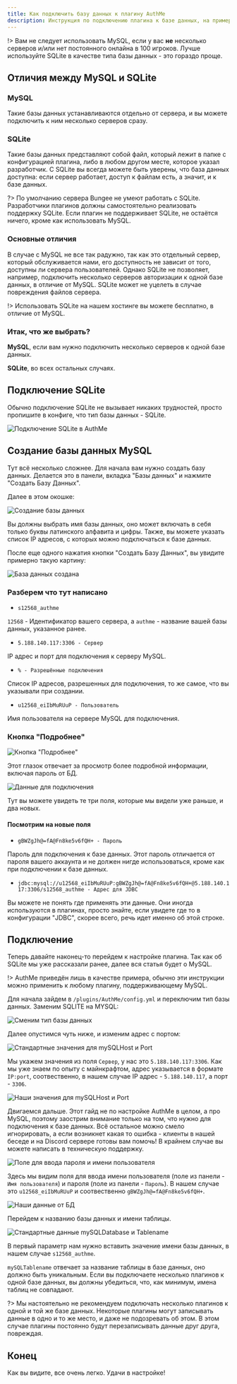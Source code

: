 ```yaml
---
title: Как подключить базу данных к плагину AuthMe
description: Инструкция по подключению плагина к базе данных, на примере AuthMe.
---
```


!> Вам не следует использовать MySQL, если у вас **не** несколько серверов и/или нет постоянного онлайна в 100 игроков. Лучше используйте SQLite в качестве типа базы данных - это гораздо проще.

## Отличия между MySQL и SQLite

### MySQL

Такие базы данных устанавливаются отдельно от сервера, и вы можете подключить к ним несколько серверов сразу.

### SQLite

Такие базы данных представляют собой файл, который лежит в папке с конфигурацией плагина, либо в любом другом месте, которое указал разработчик. С SQLite вы всегда можете быть уверены, что база данных доступна: если сервер работает, доступ к файлам есть, а значит, и к базе данных.

?> По умолчанию сервера Bungee не умеют работать с SQLite. Разработчики плагинов должны самостоятельно реализовать поддержку SQLite. Если плагин не поддерживает SQLite, не остаётся ничего, кроме как использовать MySQL.

### Основные отличия

В случае с MySQL не все так радужно, так как это отдельный сервер, который обслуживается нами, его доступность не зависит от того, доступны ли сервера пользователей. Однако SQLite не позволяет, например, подключить несколько серверов авторизации к одной базе данных, в отличие от MySQL. SQLite может не уцелеть в случае повреждения файлов сервера.

!> Использовать SQLite на нашем хостинге вы можете бесплатно, в отличие от MySQL.

### Итак, что же выбрать?

**MySQL**, если вам нужно подключить несколько серверов к одной базе данных.

**SQLite**, во всех остальных случаях.

## Подключение SQLite

Обычно подключение SQLite не вызывает никаких трудностей, просто пропишите в конфиге, что тип базы данных - SQLite.

![Подключение SQLite в AuthMe](/images/guides/connect-db/connect-sqlite.png)

## Создание базы данных MySQL

Тут всё несколько сложнее. Для начала вам нужно создать базу данных. Делается это в панели, вкладка "Базы данных" и нажмите "Создать Базу Данных".

Далее в этом окошке:

![Создание базы данных](/images/guides/connect-db/create-mysql.png)

Вы должны выбрать имя базы данных, оно может включать в себя только буквы латинского алфавита и цифры. Также, вы можете указать список IP адресов, с которых можно подключаться к базе данных.

После еще одного нажатия кнопки "Создать Базу Данных", вы увидите примерно такую картину:

![База данных создана](/images/guides/connect-db/db_created.png)

### Разберем что тут написано

- `s12568_authme`

`12568` - Идентификатор вашего сервера, а `authme` - название вашей базы данных, указанное ранее.

- `5.188.140.117:3306 - Сервер`

IP адрес и порт для подключения к серверу MySQL.

- `% - Разрешённые подключения`

Список IP адресов, разрешенных для подключения, то же самое, что вы указывали при создании.

- `u12568_eiIbMuRUuP - Пользователь`

Имя пользователя на сервере MySQL для подключения.

### Кнопка "Подробнее"

![Кнопка "Подробнее"](/images/guides/connect-db/show-more.png)

Этот глазок отвечает за просмотр более подробной информации, включая пароль от БД.

![Данные для подключения](/images/guides/connect-db/data-for-connect.png)

Тут вы можете увидеть те три поля, которые мы видели уже раньше, и два новых.

#### Посмотрим на новые поля

- `gBWZgJh@=fA@Fn8ke5v6fQH+ - Пароль`

Пароль для подключения к базе данных. Этот пароль отличается от пароля вашего аккаунта и не должен нигде использоваться, кроме как при подключении к базе данных.

- `jdbc:mysql://u12568_eiIbMuRUuP:gBWZgJh@=fA@Fn8ke5v6fQH+@5.188.140.117:3306/s12568_authme - Адрес для JDBC`

Вы можете не понять где применять эти данные. Они иногда используются в плагинах, просто знайте, если увидете где то в конфигурации "JDBC", скорее всего, речь идет именно об этой строке.

## Подключение

Теперь давайте наконец-то перейдем к настройке плагина. Так как об SQLite мы уже рассказали ранее, далее вся статья будет о MySQL.

!> AuthMe приведён лишь в качестве примера, обычно эти инструкции можно применить к любому плагину, поддерживающему MySQL.

Для начала зайдем в `/plugins/AuthMe/config.yml` и переключим тип базы данных. Заменим SQLITE на MYSQL:

![Сменим тип базы данных](/images/guides/connect-db/change-to-mysql.png)

Далее опустимся чуть ниже, и изменим адрес с портом:

![Стандартные значения для mySQLHost и Port](/images/guides/connect-db/standart-host-n-port.png)

Мы укажем значения из поля `Сервер`, у нас это `5.188.140.117:3306`. Как мы уже знаем по опыту с майнкрафтом, адрес указывается в формате `IP:port`, соотвественно, в нашем случае IP адрес - `5.188.140.117`, а порт - `3306`.

![Наши значения для mySQLHost и Port](/images/guides/connect-db/our-host-n-port.png)

Двигаемся дальше. Этот гайд не по настройке AuthMe в целом, а про MySQL, поэтому заострим внимание только на том, что нужно для подключения к базе данных. Всё остальное можно смело игнорировать, а если возникнет какая то ошибка - клиенты в нашей беседе и на Discord сервере готовы вам помочь! В крайнем случае вы можете написать в техническую поддержку.

![Поле для ввода пароля и имени пользователя](/images/guides/connect-db/standart-username-n-password.png)

Здесь мы видим поля для ввода имени пользователя (поле из панели - `Имя пользователя`) и пароля (поле из панели - `Пароль`). В нашем случае это `u12568_eiIbMuRUuP` и соотвественно `gBWZgJh@=fA@Fn8ke5v6fQH+`.

![Наши данные от БД](/images/guides/connect-db/our-username-n-password.png)

Перейдем к названию базы данных и имени таблицы.

![Стандартные данные mySQLDatabase и Tablename](/images/guides/connect-db/standart-database-n-tablename.png)

В первый параметр нам нужно вставить значение имени базы данных, в нашем случае `s12568_authme`.

`mySQLTablename` отвечает за название таблицы в базе данных, оно должно быть уникальным. Если вы подключаете несколько плагинов к одной базе данных, вы должны убедиться, что, как минимум, имена таблиц не совпадают.

?> Мы настоятельно не рекомендуем подключать несколько плагинов к одной и той же базе данных. Некоторые плагины могут записывать данные в одно и то же место, и даже не подозревать об этом. В этом случае плагины постоянно будут перезаписывать данные друг друга, повреждая.

## Конец

Как вы видите, все очень легко. Удачи в настройке!
